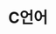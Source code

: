 ---
title: "C언어"
layout: category
permalink: /categories/c-lang/
author_profile: true
taxonomy: C언어
sidebar:
  nav: "categories"
---
